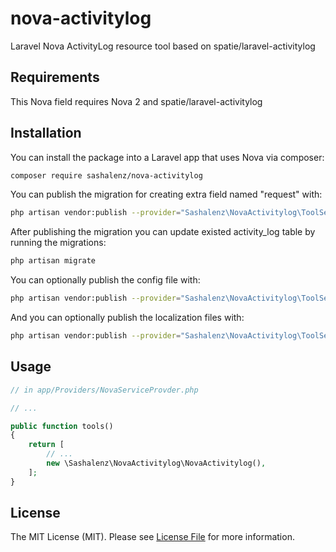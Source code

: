 # nova-activitylog
Laravel Nova ActivityLog resource tool based on spatie/laravel-activitylog 

## Requirements

This Nova field requires Nova 2 and spatie/laravel-activitylog

## Installation

You can install the package into a Laravel app that uses Nova via composer:

```bash
composer require sashalenz/nova-activitylog
```

You can publish the migration for creating extra field named "request" with:

```bash
php artisan vendor:publish --provider="Sashalenz\NovaActivitylog\ToolServiceProvider" --tag="migrations"
```

After publishing the migration you can update existed activity_log table by running the migrations:

```bash
php artisan migrate
```

You can optionally publish the config file with:

```bash
php artisan vendor:publish --provider="Sashalenz\NovaActivitylog\ToolServiceProvider" --tag="config"
```

And you can optionally publish the localization files with:

```bash
php artisan vendor:publish --provider="Sashalenz\NovaActivitylog\ToolServiceProvider" --tag="translations"
```

## Usage

```php
// in app/Providers/NovaServiceProvder.php

// ...

public function tools()
{
    return [
        // ...
        new \Sashalenz\NovaActivitylog\NovaActivitylog(),
    ];
}
```
## License

The MIT License (MIT). Please see [License File](LICENSE.md) for more information.
